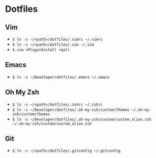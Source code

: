 # Dotfiles

## Vim

* `$ ln -s ~/<path>/dotfiles/.vimrc ~/.vimrc`
* `$ ln -s ~/<path>/dotfiles/.vim ~/.vim`
* `$ vim +PluginInstall +qall`

## Emacs

* `$ ln -s ~/Developer/dotfiles/.emacs ~/.emacs`

## Oh My Zsh

* `$ ln -s ~/<path>/dotfiles/.zshrc ~/.zshrc`
* `$ ln -s ~/Developer/dotfiles/.oh-my-zsh/custom/themes ~/.oh-my-zsh/custom/themes`
* `$ ln -s ~/Developer/dotfiles/.oh-my-zsh/custom/custom_alias.zsh ~/.oh-my-zsh/custom/cusrom_alias.zsh`

## Git

* `$ ln -s ~/<path>/dotfiles/.gitconfig ~/.gitconfig`

